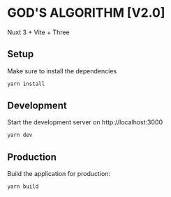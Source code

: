 # GOD'S ALGORITHM [V2.0]

Nuxt 3 + Vite + Three

## Setup

Make sure to install the dependencies

```bash
yarn install
```

## Development

Start the development server on http://localhost:3000

```bash
yarn dev
```

## Production

Build the application for production:

```bash
yarn build
```